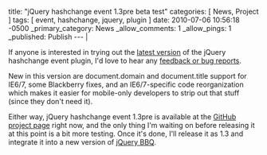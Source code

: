 title: "jQuery hashchange event 1.3pre beta test"
categories: [ News, Project ]
tags: [ event, hashchange, jquery, plugin ]
date: 2010-07-06 10:56:18 -0500
_primary_category: News
_allow_comments: 1
_allow_pings: 1
_published: Publish
--- |

If anyone is interested in trying out the [latest version][latest] of the jQuery hashchange event plugin, I'd love to hear any [feedback or bug reports](http://github.com/cowboy/jquery-hashchange/issues).

New in this version are document.domain and document.title support for IE6/7, some Blackberry fixes, and an IE6/7-specific code reorganization which makes it easier for mobile-only developers to strip out that stuff (since they don't need it).

Either way, jQuery hashchange event 1.3pre is available at the [GitHub project page][latest] right now, and the only thing I'm waiting on before releasing it at this point is a bit more testing. Once it's done, I'll release it as 1.3 and integrate it into a new version of [jQuery BBQ](http://benalman.com/projects/jquery-bbq-plugin/).

[latest]: http://github.com/cowboy/jquery-hashchange
